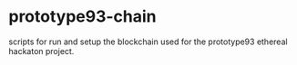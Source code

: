 # prototype93-chain
scripts for run and setup the blockchain used for the  prototype93 ethereal hackaton project.
